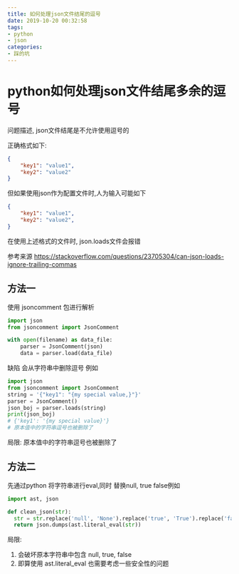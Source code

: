 ```yaml
---
title: 如何处理json文件结尾的逗号
date: 2019-10-20 00:32:58
tags:
- python
- json
categories:
- 踩的坑
---
```


# python如何处理json文件结尾多余的逗号

问题描述, json文件结尾是不允许使用逗号的

正确格式如下:

```json
{
    "key1": "value1",
    "key2": "value2"
}
```

但如果使用json作为配置文件时,人为输入可能如下

```json
{
    "key1": "value1",
    "key2": "value2",
}
```

在使用上述格式的文件时, json.loads文件会报错

<!-- more-->

参考来源 https://stackoverflow.com/questions/23705304/can-json-loads-ignore-trailing-commas



## 方法一

使用 jsoncomment 包进行解析

```python
import json
from jsoncomment import JsonComment

with open(filename) as data_file:    
    parser = JsonComment(json)
    data = parser.load(data_file)
```

缺陷 会从字符串中删除逗号 例如

```python
import json
from jsoncomment import JsonComment
string = '{"key1": "{my special value,}"}'
parser = JsonComment()
json_boj = parser.loads(string)
print(json_boj)
# {'key1': '{my special value}'}
# 原本值中的字符串逗号也被删除了
```

局限: 原本值中的字符串逗号也被删除了



## 方法二

先通过python 将字符串进行eval,同时 替换null, true false例如

```python
import ast, json

def clean_json(str):
  str = str.replace('null', 'None').replace('true', 'True').replace('false', 'False')
  return json.dumps(ast.literal_eval(str))
```

局限: 

1. 会破坏原本字符串中包含 null, true, false 
2. 即算使用 ast.literal_eval 也需要考虑一些安全性的问题

